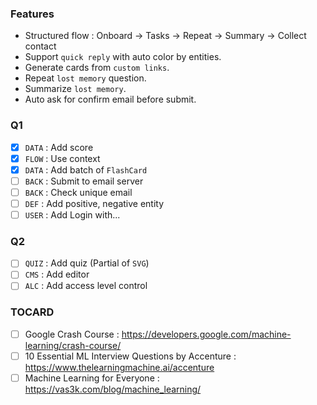 ### Features
- Structured flow : Onboard -> Tasks -> Repeat -> Summary -> Collect contact
- Support `quick reply` with auto color by entities.
- Generate cards from `custom links`.
- Repeat `lost memory` question.
- Summarize `lost memory`.
- Auto ask for confirm email before submit.

### Q1
- [x] `DATA` : Add score
- [x] `FLOW` : Use context
- [x] `DATA` : Add batch of `FlashCard`
- [ ] `BACK` : Submit to email server
- [ ] `BACK` : Check unique email
- [ ] `DEF`  : Add positive, negative entity
- [ ] `USER` : Add Login with...

### Q2
- [ ] `QUIZ` : Add quiz (Partial of `SVG`)
- [ ] `CMS`  : Add editor
- [ ] `ALC`  : Add access level control

### TOCARD
- [ ] Google Crash Course : https://developers.google.com/machine-learning/crash-course/
- [ ] 10 Essential ML Interview Questions by Accenture : https://www.thelearningmachine.ai/accenture
- [ ] Machine Learning for Everyone : https://vas3k.com/blog/machine_learning/
